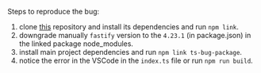 Steps to reproduce the bug:

1. clone [this](https://github.com/TMaszko/ts-bug-package.git) repository and install its dependencies and run `npm link`.
2. downgrade manually `fastify` version to the `4.23.1` (in package.json) in the linked package node_modules.
3. install main project dependencies and run `npm link ts-bug-package`.
4. notice the error in the VSCode in the `index.ts` file or run `npm run build`.
